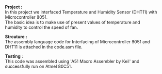 **Project :**  
In this project we interfaced Temperature and Humidity Sensor (DHT11) with Microcontroller 8051.    
The basic idea is to make use of present values of temperature and humidity to control the speed of fan. 

**Strcuture :**  
The assembly language code for Interfacing of Microcontroller 8051 and DHT11 is attached in the code.asm file.  

**Testing :**  
This code was assembled using 'A51 Macro Assembler by Keil' and successfully run on Atmel 80C51.  
  
